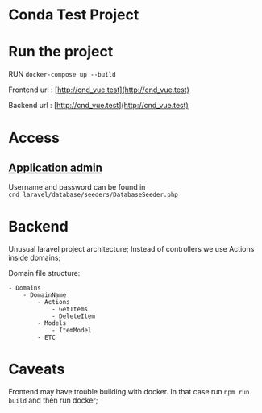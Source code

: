 # Conda Test Project

# Run the project

RUN `docker-compose up --build`

Frontend url : [http://cnd_vue.test](http://cnd_vue.test)

Backend url : [http://cnd_vue.test](http://cnd_vue.test)

# Access

## [Application admin](http://cnd_laravel.test/admin)

Username and password can be found in  `cnd_laravel/database/seeders/DatabaseSeeder.php`

# Backend

Unusual laravel project architecture; Instead of controllers we use Actions inside domains;

Domain file structure:

    - Domains  
        - DomainName
            - Actions
                - GetItems
                - DeleteItem
            - Models
                - ItemModel
            - ETC

# Caveats

Frontend may have trouble building with docker.
In that case run `npm run build` and then run docker;